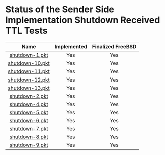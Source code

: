 # Status of the Sender Side Implementation Shutdown Received TTL Tests

| Name                                     | Implemented   | Finalized FreeBSD   |
| :--------------------------------------: | :-----------: | :-----------------: |
| [shutdown-1.pkt](shutdown-1.pkt "-")     | Yes           | Yes                 |
| [shutdown-10.pkt](shutdown-10.pkt "-")   | Yes           | Yes                 |
| [shutdown-11.pkt](shutdown-11.pkt "-")   | Yes           | Yes                 |
| [shutdown-12.pkt](shutdown-12.pkt "-")   | Yes           | Yes                 |
| [shutdown-13.pkt](shutdown-13.pkt "-")   | Yes           | Yes                 |
| [shutdown-2.pkt](shutdown-2.pkt "-")     | Yes           | Yes                 |
| [shutdown-4.pkt](shutdown-4.pkt "-")     | Yes           | Yes                 |
| [shutdown-5.pkt](shutdown-5.pkt "-")     | Yes           | Yes                 |
| [shutdown-6.pkt](shutdown-6.pkt "-")     | Yes           | Yes                 |
| [shutdown-7.pkt](shutdown-7.pkt "-")     | Yes           | Yes                 |
| [shutdown-8.pkt](shutdown-8.pkt "-")     | Yes           | Yes                 |
| [shutdown-9.pkt](shutdown-9.pkt "-")     | Yes           | Yes                 |
